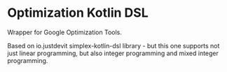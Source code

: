 # Optimization Kotlin DSL

Wrapper for Google Optimization Tools.

Based on io.justdevit simplex-kotlin-dsl library - but this one supports not just linear programming, but also integer
programming and mixed integer programming.